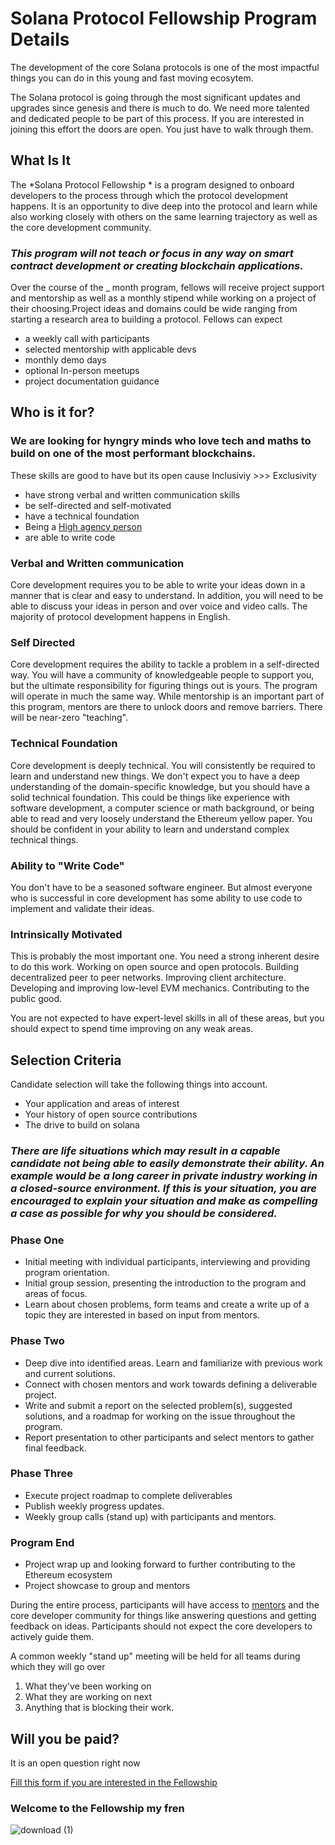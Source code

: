 # Solana Protocol Fellowship Program Details

The development of the core Solana protocols is one of the most impactful things you can do in this young and fast moving ecosytem. 

The Solana protocol is going through the most significant updates and upgrades since genesis and there is much to do. We need more talented and dedicated people to be part of this process. If you are interested in joining this effort the doors are open. You just have to walk through them.

## What Is It

The *Solana Protocol Fellowship * is a program designed to onboard developers to the process through which the protocol development happens. It is an opportunity to dive deep into the protocol and learn while also working closely with others on the same learning trajectory as well as the core development community.

### *This program will not teach or focus in any way on smart contract development or creating blockchain applications.*

Over the course of the _ month program, fellows will receive project support and mentorship as well as a monthly stipend while working on a project of their choosing.Project ideas and domains could be wide ranging from starting a research area to building a protocol. Fellows can expect
- a weekly call with participants
- selected mentorship with applicable devs
- monthly demo days
- optional In-person meetups
- project documentation guidance

## Who is it for?

### We are looking for hyngry minds who love tech and maths to build on one of the most performant blockchains.

These skills are good to have but its open cause Inclusiviy >>> Exclusivity

- have strong verbal and written communication skills
- be self-directed and self-motivated
- have a technical foundation
- Being a [High agency person](https://twitter.com/george__mack/status/1068238562443841538?lang=en) 
- are able to write code

### Verbal and Written communication
Core development requires you to be able to write your ideas down in a manner that is clear and easy to understand. In addition, you will need to be able to discuss your ideas in person and over voice and video calls. The majority of protocol development happens in English.
### Self Directed
Core development requires the ability to tackle a problem in a self-directed way. You will have a community of knowledgeable people to support you, but the ultimate responsibility for figuring things out is yours. The program will operate in much the same way. While mentorship is an important part of this program, mentors are there to unlock doors and remove barriers. There will be near-zero "teaching". 
### Technical Foundation
Core development is deeply technical. You will consistently be required to learn and understand new things. We don't expect you to have a deep understanding of the domain-specific knowledge, but you should have a solid technical foundation. This could be things like experience with software development, a computer science or math background, or being able to read and very loosely understand the Ethereum yellow paper. You should be confident in your ability to learn and understand complex technical things.
### Ability to "Write Code"
You don't have to be a seasoned software engineer. But almost everyone who is successful in core development has some ability to use code to implement and validate their ideas.
### Intrinsically Motivated
This is probably the most important one. You need a strong inherent desire to do this work. Working on open source and open protocols. Building decentralized peer to peer networks. Improving client architecture. Developing and improving low-level EVM mechanics. Contributing to the public good.

You are not expected to have expert-level skills in all of these areas, but you should expect to spend time improving on any weak areas.

## Selection Criteria
Candidate selection will take the following things into account.
- Your application and areas of interest
- Your history of open source contributions
- The drive to build on solana

### *There are life situations which may result in a capable candidate not being able to easily demonstrate their ability. An example would be a long career in private industry working in a closed-source environment. If this is your situation, you are encouraged to explain your situation and make as compelling a case as possible for why you should be considered.*


### Phase One
- Initial meeting with individual participants, interviewing and providing program orientation.
- Initial group session, presenting the introduction to the program and areas of focus.
- Learn about chosen problems, form teams and create a write up of a topic they are interested in based on input from mentors.
### Phase Two
- Deep dive into identified areas. Learn and familiarize with previous work and current solutions.
- Connect with chosen mentors and work towards defining a deliverable project.
- Write and submit a report on the selected problem(s), suggested solutions, and a roadmap for working on the issue throughout the program.
- Report presentation to other participants and select mentors to gather final feedback.
### Phase Three
- Execute project roadmap to complete deliverables
- Publish weekly progress updates.
- Weekly group calls (stand up) with participants and mentors.
### Program End
- Project wrap up and looking forward to further contributing to the Ethereum ecosystem
- Project showcase to group and mentors

During the entire process, participants will have access to [mentors](./mentors.md) and the core developer community for things like answering questions and getting feedback on ideas. Participants should not expect the core developers to actively guide them.

A common weekly "stand up" meeting will be held for all teams during which they will go over 
1. What they've been working on
2. What they are working on next
3. Anything that is blocking their work.

## Will you be paid?

It is an open question right now


[Fill this form if you are interested in the Fellowship](https://g62phdo3625.typeform.com/to/OhvcrhGl)

### Welcome to the Fellowship my fren

![download (1)](https://user-images.githubusercontent.com/88841339/230916395-823ca965-06fd-4cfa-9ae1-54232639741b.jpeg)
